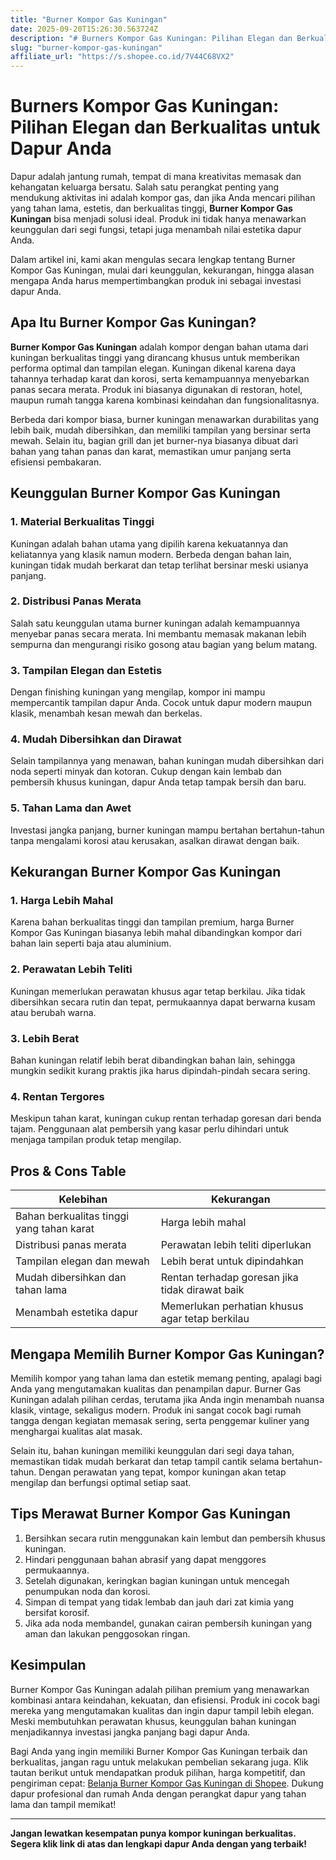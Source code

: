 ```yaml
---
title: "Burner Kompor Gas Kuningan"
date: 2025-09-20T15:26:30.563724Z
description: "# Burners Kompor Gas Kuningan: Pilihan Elegan dan Berkualitas untuk Dapur Anda..."
slug: "burner-kompor-gas-kuningan"
affiliate_url: "https://s.shopee.co.id/7V44C68VX2"
---
```

# Burners Kompor Gas Kuningan: Pilihan Elegan dan Berkualitas untuk Dapur Anda

Dapur adalah jantung rumah, tempat di mana kreativitas memasak dan kehangatan keluarga bersatu. Salah satu perangkat penting yang mendukung aktivitas ini adalah kompor gas, dan jika Anda mencari pilihan yang tahan lama, estetis, dan berkualitas tinggi, **Burner Kompor Gas Kuningan** bisa menjadi solusi ideal. Produk ini tidak hanya menawarkan keunggulan dari segi fungsi, tetapi juga menambah nilai estetika dapur Anda.

Dalam artikel ini, kami akan mengulas secara lengkap tentang Burner Kompor Gas Kuningan, mulai dari keunggulan, kekurangan, hingga alasan mengapa Anda harus mempertimbangkan produk ini sebagai investasi dapur Anda.

## Apa Itu Burner Kompor Gas Kuningan?

**Burner Kompor Gas Kuningan** adalah kompor dengan bahan utama dari kuningan berkualitas tinggi yang dirancang khusus untuk memberikan performa optimal dan tampilan elegan. Kuningan dikenal karena daya tahannya terhadap karat dan korosi, serta kemampuannya menyebarkan panas secara merata. Produk ini biasanya digunakan di restoran, hotel, maupun rumah tangga karena kombinasi keindahan dan fungsionalitasnya.

Berbeda dari kompor biasa, burner kuningan menawarkan durabilitas yang lebih baik, mudah dibersihkan, dan memiliki tampilan yang bersinar serta mewah. Selain itu, bagian grill dan jet burner-nya biasanya dibuat dari bahan yang tahan panas dan karat, memastikan umur panjang serta efisiensi pembakaran.

## Keunggulan Burner Kompor Gas Kuningan

### 1. Material Berkualitas Tinggi
Kuningan adalah bahan utama yang dipilih karena kekuatannya dan keliatannya yang klasik namun modern. Berbeda dengan bahan lain, kuningan tidak mudah berkarat dan tetap terlihat bersinar meski usianya panjang.

### 2. Distribusi Panas Merata
Salah satu keunggulan utama burner kuningan adalah kemampuannya menyebar panas secara merata. Ini membantu memasak makanan lebih sempurna dan mengurangi risiko gosong atau bagian yang belum matang.

### 3. Tampilan Elegan dan Estetis
Dengan finishing kuningan yang mengilap, kompor ini mampu mempercantik tampilan dapur Anda. Cocok untuk dapur modern maupun klasik, menambah kesan mewah dan berkelas.

### 4. Mudah Dibersihkan dan Dirawat
Selain tampilannya yang menawan, bahan kuningan mudah dibersihkan dari noda seperti minyak dan kotoran. Cukup dengan kain lembab dan pembersih khusus kuningan, dapur Anda tetap tampak bersih dan baru.

### 5. Tahan Lama dan Awet
Investasi jangka panjang, burner kuningan mampu bertahan bertahun-tahun tanpa mengalami korosi atau kerusakan, asalkan dirawat dengan baik.

## Kekurangan Burner Kompor Gas Kuningan

### 1. Harga Lebih Mahal
Karena bahan berkualitas tinggi dan tampilan premium, harga Burner Kompor Gas Kuningan biasanya lebih mahal dibandingkan kompor dari bahan lain seperti baja atau aluminium.

### 2. Perawatan Lebih Teliti
Kuningan memerlukan perawatan khusus agar tetap berkilau. Jika tidak dibersihkan secara rutin dan tepat, permukaannya dapat berwarna kusam atau berubah warna.

### 3. Lebih Berat
Bahan kuningan relatif lebih berat dibandingkan bahan lain, sehingga mungkin sedikit kurang praktis jika harus dipindah-pindah secara sering.

### 4. Rentan Tergores
Meskipun tahan karat, kuningan cukup rentan terhadap goresan dari benda tajam. Penggunaan alat pembersih yang kasar perlu dihindari untuk menjaga tampilan produk tetap mengilap.

## Pros & Cons Table

| Kelebihan                                              | Kekurangan                                         |
|---------------------------------------------------------|---------------------------------------------------|
| Bahan berkualitas tinggi yang tahan karat             | Harga lebih mahal                                |
| Distribusi panas merata                                | Perawatan lebih teliti diperlukan                |
| Tampilan elegan dan mewah                              | Lebih berat untuk dipindahkan                     |
| Mudah dibersihkan dan tahan lama                       | Rentan terhadap goresan jika tidak dirawat baik |
| Menambah estetika dapur                                | Memerlukan perhatian khusus agar tetap berkilau|

## Mengapa Memilih Burner Kompor Gas Kuningan?

Memilih kompor yang tahan lama dan estetik memang penting, apalagi bagi Anda yang mengutamakan kualitas dan penampilan dapur. Burner Gas Kuningan adalah pilihan cerdas, terutama jika Anda ingin menambah nuansa klasik, vintage, sekaligus modern. Produk ini sangat cocok bagi rumah tangga dengan kegiatan memasak sering, serta penggemar kuliner yang menghargai kualitas alat masak.

Selain itu, bahan kuningan memiliki keunggulan dari segi daya tahan, memastikan tidak mudah berkarat dan tetap tampil cantik selama bertahun-tahun. Dengan perawatan yang tepat, kompor kuningan akan tetap mengilap dan berfungsi optimal setiap saat.

## Tips Merawat Burner Kompor Gas Kuningan

1. Bersihkan secara rutin menggunakan kain lembut dan pembersih khusus kuningan.
2. Hindari penggunaan bahan abrasif yang dapat menggores permukaannya.
3. Setelah digunakan, keringkan bagian kuningan untuk mencegah penumpukan noda dan korosi.
4. Simpan di tempat yang tidak lembab dan jauh dari zat kimia yang bersifat korosif.
5. Jika ada noda membandel, gunakan cairan pembersih kuningan yang aman dan lakukan penggosokan ringan.

## Kesimpulan

Burner Kompor Gas Kuningan adalah pilihan premium yang menawarkan kombinasi antara keindahan, kekuatan, dan efisiensi. Produk ini cocok bagi mereka yang mengutamakan kualitas dan ingin dapur tampil lebih elegan. Meski membutuhkan perawatan khusus, keunggulan bahan kuningan menjadikannya investasi jangka panjang bagi dapur Anda.

Bagi Anda yang ingin memiliki Burner Kompor Gas Kuningan terbaik dan berkualitas, jangan ragu untuk melakukan pembelian sekarang juga. Klik tautan berikut untuk mendapatkan produk pilihan, harga kompetitif, dan pengiriman cepat: [Belanja Burner Kompor Gas Kuningan di Shopee](https://s.shopee.co.id/7V44C68VX2). Dukung dapur profesional dan rumah Anda dengan perangkat dapur yang tahan lama dan tampil memikat!

---

**Jangan lewatkan kesempatan punya kompor kuningan berkualitas. Segera klik link di atas dan lengkapi dapur Anda dengan yang terbaik!**